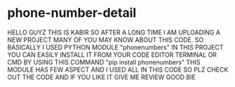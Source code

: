 # phone-number-detail

HELLO GUYZ THIS IS KABIR SO AFTER A LONG TIME I AM UPLOADING A NEW PROJECT MANY OF YOU MAY KNOW ABOUT THIS CODE. SO BASICALLY I USED PYTHON MODULE "phonenumbers" IN THIS PROJECT YOU CAN EASILY INSTALL IT FROM YOUR CODE EDITOR TERMINAL OR CMD BY USING THIS COMMAND "pip install phonenumbers" THIS MODULE HAS FEW ASPECT AND I USED ALL IN THIS CODE SO PLZ CHECK OUT THE CODE AND IF YOU LIKE IT GIVE ME REVIEW GOOD BIE
